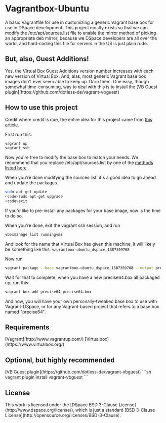 <h1>Vagrantbox-Ubuntu</h1>
A basic Vagrantfile for use in customizing a generic Vagrant base box for use in 
DSpace development. This project mostly exists so that we can modify the 
/etc/apt/sources.list file to enable the mirror method of picking an appropriate 
deb mirror, because we DSpace developers are all over the world, and hard-coding 
this file for servers in the US is just plain rude. 

<h2>But, also, Guest Additions!</h2>
Yes, the Virtual Box Guest Additions version number increases with each new version
of Virtual Box. And, alas, most generic Vagrant base box images don't ever
seem able to keep up. Darn them. One easy, though somewhat time-consuming, way to
deal with this is to install the [VB Guest plugin](https://github.com/dotless-de/vagrant-vbguest) 

<h2>How to use this project</h2>

Credit where credit is due, the entire idea for this project came from [this article](http://www.pvcloudsystems.com/2012/10/vagrant-modify-existing-box/).

First run this:

```sh
vagrant up
vagrant ssh
```

Now you're free to modify the base box to match your needs. We recommend that you replace
/etc/apt/sources.list by one of the [methods listed here](http://askubuntu.com/questions/319433/making-mirror-mirrors-ubuntu-com-highly-available)

When you're done modifying the sources.list, it's a good idea to go ahead and update the packages.

```sh
sudo apt-get update
<code>sudo apt-get upgrade
<code>exit
```

If you'd like to pre-install any packages for your base image, now is the time to do so.

When you're done, exit the vagrant ssh session, and run

```sh
vboxmanage list runningvms
```

And look for the name that Virtual Box has given this machine, it will likely be something like this: <code>vagrantbox-ubuntu_dspace_1387309768</code>

Now run

```sh
vagrant package --base vagrantbox-ubuntu_dspace_1387309768 --output precise64.box
```

Wait for that to complete, when you have a new precise64.box all packaged up, run this:

```sh
vagrant box add precise64 precise64.box
```

And now, you will have your own personally-tweaked base box to use with Vagrant-DSpace, or for any Vagrant-based project that refers to a base box named "precise64".

<h2>Requirements</h2>
[Vagrant](http://www.vagrantup.com/)
[Virtualbox](https://www.virtualbox.org/)

<h2>Optional, but highly recommended</h2>
[VB Guest plugin](https://github.com/dotless-de/vagrant-vbguest) 
```sh
vagrant plugin install vagrant-vbguest
```

<h2>License</h2>
This work is licensed under the [DSpace BSD 3-Clause License](http://www.dspace.org/license/), which is just a standard [BSD 3-Clause License](http://opensource.org/licenses/BSD-3-Clause).
